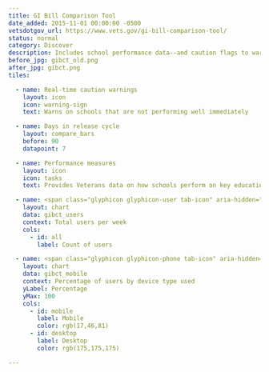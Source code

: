 ```yaml
---
title: GI Bill Comparison Tool
date_added: 2015-11-01 00:00:00 -0500
vetsdotgov_url: https://www.vets.gov/gi-bill-comparison-tool/
status: normal
category: Discover
description: Includes school performance data--and caution flags to warn Veterans
before_jpg: gibct_old.png
after_jpg: gibct.png
tiles:

  - name: Real-time caution warnings
    layout: icon
    icon: warning-sign
    text: Warns on schools that are not performing well immediately

  - name: Days in release cycle
    layout: compare_bars
    before: 90
    datapoint: 7

  - name: Performance measures
    layout: icon
    icon: tasks
    text: Provides Veterans data on how schools perform on key education metrics

  - name: <span class="glyphicon glyphicon-user tab-icon" aria-hidden="true"></span><span>Users</span>
    layout: chart
    data: gibct_users
    context: Total users per week
    cols:
      - id: all
        label: Count of users

  - name: <span class="glyphicon glyphicon-phone tab-icon" aria-hidden="true"></span><span>Mobile Usage</span>
    layout: chart
    data: gibct_mobile
    context: Percentage of users by device type used
    yLabel: Percentage
    yMax: 100
    cols:
      - id: mobile
        label: Mobile
        color: rgb(17,46,81)
      - id: desktop
        label: Desktop
        color: rgb(175,175,175)

---
```

